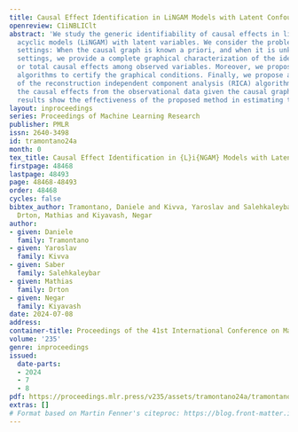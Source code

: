 ```yaml
---
title: Causal Effect Identification in LiNGAM Models with Latent Confounders
openreview: C1iNBLIClt
abstract: 'We study the generic identifiability of causal effects in linear non-Gaussian
  acyclic models (LiNGAM) with latent variables. We consider the problem in two main
  settings: When the causal graph is known a priori, and when it is unknown. In both
  settings, we provide a complete graphical characterization of the identifiable direct
  or total causal effects among observed variables. Moreover, we propose efficient
  algorithms to certify the graphical conditions. Finally, we propose an adaptation
  of the reconstruction independent component analysis (RICA) algorithm that estimates
  the causal effects from the observational data given the causal graph. Experimental
  results show the effectiveness of the proposed method in estimating the causal effects.'
layout: inproceedings
series: Proceedings of Machine Learning Research
publisher: PMLR
issn: 2640-3498
id: tramontano24a
month: 0
tex_title: Causal Effect Identification in {L}i{NGAM} Models with Latent Confounders
firstpage: 48468
lastpage: 48493
page: 48468-48493
order: 48468
cycles: false
bibtex_author: Tramontano, Daniele and Kivva, Yaroslav and Salehkaleybar, Saber and
  Drton, Mathias and Kiyavash, Negar
author:
- given: Daniele
  family: Tramontano
- given: Yaroslav
  family: Kivva
- given: Saber
  family: Salehkaleybar
- given: Mathias
  family: Drton
- given: Negar
  family: Kiyavash
date: 2024-07-08
address:
container-title: Proceedings of the 41st International Conference on Machine Learning
volume: '235'
genre: inproceedings
issued:
  date-parts:
  - 2024
  - 7
  - 8
pdf: https://proceedings.mlr.press/v235/assets/tramontano24a/tramontano24a.pdf
extras: []
# Format based on Martin Fenner's citeproc: https://blog.front-matter.io/posts/citeproc-yaml-for-bibliographies/
---
```

